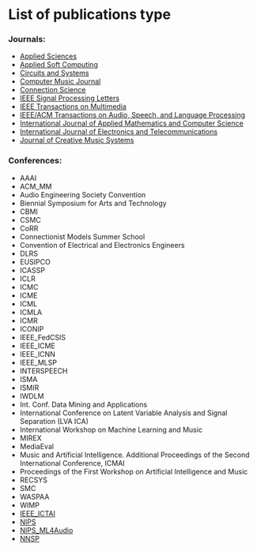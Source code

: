 # List of publications type

### Journals:

- [Applied Sciences](http://www.mdpi.com/journal/applsci)
- [Applied Soft Computing](https://www.journals.elsevier.com/applied-soft-computing/)
- [Circuits and Systems](http://www.scirp.org/journal/cs/)
- [Computer Music Journal](http://computermusicjournal.org/)
- [Connection Science](http://www.tandfonline.com/toc/ccos20/current)
- [IEEE Signal Processing Letters](https://signalprocessingsociety.org/publications-resources/ieee-signal-processing-letters/ieee-signal-processing-letters)
- [IEEE Transactions on Multimedia](https://signalprocessingsociety.org/publications-resources/ieee-transactions-multimedia)
- [IEEE/ACM Transactions on Audio, Speech, and Language Processing](https://signalprocessingsociety.org/publications-resources/ieeeacm-transactions-audio-speech-and-language-processing/ieeeacm)
- [International Journal of Applied Mathematics and Computer Science](https://www.amcs.uz.zgora.pl/)
- [International Journal of Electronics and Telecommunications](http://ijet.pl/index.php/ijet)
- [Journal of Creative Music Systems](http://jcms.org.uk/)

### Conferences:

- AAAI
- ACM_MM
- Audio Engineering Society Convention
- Biennial Symposium for Arts and Technology
- CBMI
- CSMC
- CoRR
- Connectionist Models Summer School
- Convention of Electrical and Electronics Engineers
- DLRS
- EUSIPCO
- ICASSP
- ICLR
- ICMC
- ICME
- ICML
- ICMLA
- ICMR
- ICONIP
- IEEE_FedCSIS
- IEEE_ICME
- IEEE_ICNN
- IEEE_MLSP
- INTERSPEECH
- ISMA
- ISMIR
- IWDLM
- Int. Conf. Data Mining and Applications
- International Conference on Latent Variable Analysis and Signal Separation (LVA ICA)
- International Workshop on Machine Learning and Music
- MIREX
- MediaEval
- Music and Artificial Intelligence. Additional Proceedings of the Second International Conference, ICMAI
- Proceedings of the First Workshop on Artificial Intelligence and Music
- RECSYS
- SMC
- WASPAA
- WIMP
- [IEEE_ICTAI](http://ictai2017.org/)
- [NIPS](https://nips.cc/)
- [NIPS_ML4Audio](https://nips.cc/Conferences/2017/Schedule?showEvent=8790)
- [NNSP](http://cogsys.imm.dtu.dk/nnsp2002/)
